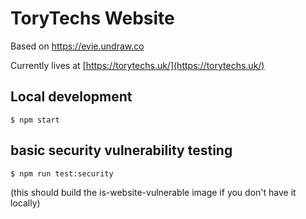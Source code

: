 ToryTechs Website
====
Based on https://evie.undraw.co

Currently lives at [https://torytechs.uk/](https://torytechs.uk/)

## Local development

`$ npm start`

## basic security vulnerability testing

`$ npm run test:security`

(this should build the is-website-vulnerable image if you don't have it locally)
